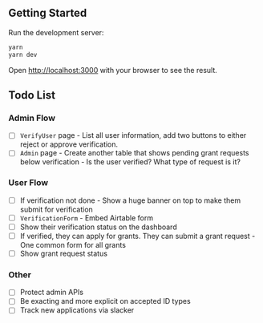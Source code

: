 ## Getting Started

Run the development server:

```bash
yarn
yarn dev
```

Open [http://localhost:3000](http://localhost:3000) with your browser to see the result.

## Todo List

### Admin Flow
- [ ] `VerifyUser` page - List all user information, add two buttons to either reject or approve verification.
- [ ] `Admin` page - Create another table that shows pending grant requests below verification - Is the user verified? What type of request is it?

### User Flow
- [ ] If verification not done - Show a huge banner on top to make them submit for verification
- [ ] `VerificationForm` - Embed Airtable form
- [ ] Show their verification status on the dashboard
- [ ] If verified, they can apply for grants. They can submit a grant request - One common form for all grants
- [ ] Show grant request status

### Other
- [ ] Protect admin APIs
- [ ] Be exacting and more explicit on accepted ID types
- [ ] Track new applications via slacker
